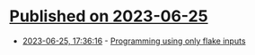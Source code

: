 # [Published on 2023-06-25](index.md)

* [2023-06-25, 17:36:16](https://lobste.rs/s/eu7zr8/programming_using_only_flake_inputs) - [Programming using only flake inputs](https://discourse.nixos.org/t/29611)
